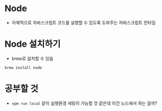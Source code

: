 # Node

- 자체적으로 자바스크립트 코드를 실행할 수 있도록 도와주는 자바스크립트 런타임

# Node 설치하기

- brew로 설치할 수 있음

```sh
brew install node
```

# 공부할 것

- `npm run local` 같이 실행환경 세팅이 가능할 것 같은데 이건 노드에서 하는 걸까?
